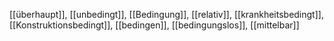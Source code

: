 [[überhaupt]], [[unbedingt]], [[Bedingung]], [[relativ]], [[krankheitsbedingt]], [[Konstruktionsbedingt]], [[bedingen]], [[bedingungslos]], [[mittelbar]]